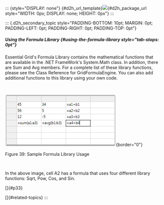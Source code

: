 ::: {style="DISPLAY: none"}
[](ms-xhelp:///?Id=d2h_url_template){#d2h_url_template}![](!package_url!){#d2h_package_url style="WIDTH: 0px; DISPLAY: none; HEIGHT: 0px"}
:::

::: {.d2h_secondary_topic style="PADDING-BOTTOM: 10pt; MARGIN: 0pt; PADDING-LEFT: 0pt; PADDING-RIGHT: 0pt; PADDING-TOP: 0pt"}
##### Using the Formula Library {#using-the-formula-library style="tab-stops: 0pt"}

Essential Grid\'s Formula Library contains the mathematical functions that are available in the .NET FrameWork\'s System.Math class. In addition, there are Sum and Avg members. For a complete list of these library functions, please see the Class Reference for GridFormulaEngine. You can also add additional functions to this library using your own code.

 

![](ImagesExt/image28_45.jpg){border="0"}

Figure 39: Sample Formula Library Usage

 

In the above image, cell A2 has a formula that uses four different library functions: Sqrt, Pow, Cos, and Sin.

[]{#p33} 

[]{#related-topics}
:::
